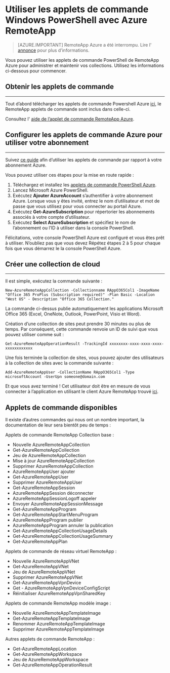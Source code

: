 <properties
   pageTitle="Utiliser les applets de commande PowerShell avec Azure RemoteApp | Microsoft Azure"
   description="Découvrez comment utiliser les applets de commande Windows PowerShell dans Azure RemoteApp."
   services="remoteapp"
   documentationCenter=""
   authors="guscatalano"
   manager="mbaldwin"
   editor=""/>

<tags
   ms.service="remoteapp"
   ms.devlang="na"
   ms.topic="article"
   ms.tgt_pltfrm="na"
   ms.workload="compute"
   ms.date="08/15/2016"
   ms.author="elizapo"/>



# <a name="use-windows-powershell-cmdlets-with-azure-remoteapp"></a>Utiliser les applets de commande Windows PowerShell avec Azure RemoteApp

> [AZURE.IMPORTANT]
> RemoteApp Azure a été interrompu. Lire l' [annonce](https://go.microsoft.com/fwlink/?linkid=821148) pour plus d’informations.

 Vous pouvez utiliser les applets de commande PowerShell de RemoteApp Azure pour administrer et maintenir vos collections. Utilisez les informations ci-dessous pour commencer.

## <a name="get-the-cmdlets"></a>Obtenir les applets de commande 
-------------
Tout d’abord télécharger les applets de commande Powershell Azure [ici](http://go.microsoft.com/?linkid=9811175), le RemoteApp applets de commande sont inclus dans celle-ci. 

Consultez l' [aide de l’applet de commande RemoteApp Azure](https://msdn.microsoft.com/library/mt428031.aspx).

## <a name="configure-azure-cmdlets-to-use-your-subscription"></a>Configurer les applets de commande Azure pour utiliser votre abonnement
------------------
Suivez [ce guide](../powershell-install-configure.md) afin d’utiliser les applets de commande par rapport à votre abonnement Azure.

Vous pouvez utiliser ces étapes pour la mise en route rapide :

1.  Téléchargez et installez les [applets de commande PowerShell Azure](http://go.microsoft.com/?linkid=9811175).
2.  Lancez Microsoft Azure PowerShell.
3.  Exécutez **Ajouter AzureAccount** s’authentifier à votre abonnement Azure. Lorsque vous y êtes invité, entrez le nom d’utilisateur et mot de passe que vous utilisez pour vous connecter au portail Azure.  
4.  Exécutez **Get-AzureSubscription** pour répertorier les abonnements associés à votre compte d’utilisateur. 
5.  Exécutez **Select AzureSubscription** et spécifiez le nom de l’abonnement ou l’ID à utiliser dans la console PowerShell.

Félicitations, votre console PowerShell Azure est configuré et vous êtes prêt à utiliser. N’oubliez pas que vous devez Répétez étapes 2 à 5 pour chaque fois que vous démarrez le la console PowerShell Azure.  

## <a name="create-a-cloud-collection"></a>Créer une collection de cloud
--------------------
Il est simple, exécutez la commande suivante :

    New-AzureRemoteAppCollection -Collectionname RAppO365Col1 -ImageName "Office 365 ProPlus (Subscription required)" -Plan Basic -Location "West US" - Description "Office 365 Collection."

La commande ci-dessus publie automatiquement les applications Microsoft Office 365 (Excel, OneNote, Outlook, PowerPoint, Visio et Word).

Création d’une collection de sites peut prendre 30 minutes ou plus de temps. Par conséquent, cette commande renvoie un ID de suivi que vous pouvez utiliser comme suit :


    Get-AzureRemoteAppOperationResult -TrackingId xxxxxxxx-xxxx-xxxx-xxxx-xxxxxxxxxxxx

Une fois terminée la collection de sites, vous pouvez ajouter des utilisateurs à la collection de sites avec la commande suivante :

    Add-AzureRemoteAppUser -CollectionName RAppO365Col1 -Type microsoftAccount -UserUpn someone@domain.com

Et que vous avez terminé ! Cet utilisateur doit être en mesure de vous connecter à l’application en utilisant le client Azure RemoteApp trouvé [ici](https://www.remoteapp.windowsazure.com/).

## <a name="available-cmdlets"></a>Applets de commande disponibles
Il existe d’autres commandes qui nous ont un nombre important, la documentation de leur sera bientôt peu de temps :

Applets de commande RemoteApp Collection base : 

- Nouvelle AzureRemoteAppCollection
- Get-AzureRemoteAppCollection
- Jeu de AzureRemoteAppCollection
- Mise à jour AzureRemoteAppCollection
- Supprimer AzureRemoteAppCollection
- AzureRemoteAppUser ajouter
- Get-AzureRemoteAppUser
- Supprimer AzureRemoteAppUser
- Get-AzureRemoteAppSession
- AzureRemoteAppSession déconnecter
- AzureRemoteAppSessionLogoff appeler
- Envoyer AzureRemoteAppSessionMessage
- Get-AzureRemoteAppProgram
- Get-AzureRemoteAppStartMenuProgram
- AzureRemoteAppProgram publier
- AzureRemoteAppProgram annuler la publication
- Get-AzureRemoteAppCollectionUsageDetails
- Get-AzureRemoteAppCollectionUsageSummary
- Get-AzureRemoteAppPlan

Applets de commande de réseau virtuel RemoteApp :

- Nouvelle AzureRemoteAppVNet
- Get-AzureRemoteAppVNet
- Jeu de AzureRemoteAppVNet
- Supprimer AzureRemoteAppVNet
- Get-AzureRemoteAppVpnDevice
- Get - AzureRemoteAppVpnDeviceConfigScript
- Réinitialiser AzureRemoteAppVpnSharedKey

Applets de commande RemoteApp modèle image :

- Nouvelle AzureRemoteAppTemplateImage
- Get-AzureRemoteAppTemplateImage
- Renommer AzureRemoteAppTemplateImage
- Supprimer AzureRemoteAppTemplateImage

Autres applets de commande RemoteApp :

- Get-AzureRemoteAppLocation
- Get-AzureRemoteAppWorkspace
- Jeu de AzureRemoteAppWorkspace
- Get-AzureRemoteAppOperationResult
 
